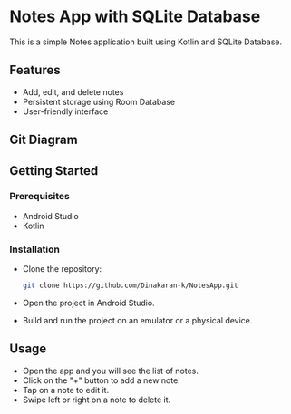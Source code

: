 # Notes App with SQLite Database

This is a simple Notes application built using Kotlin and SQLite Database.

## Features

- Add, edit, and delete notes
- Persistent storage using Room Database
- User-friendly interface

## Git Diagram


## Getting Started

### Prerequisites

- Android Studio
- Kotlin

### Installation

- Clone the repository:
   ```sh
   git clone https://github.com/Dinakaran-k/NotesApp.git
   ```

- Open the project in Android Studio.
- Build and run the project on an emulator or a physical device.

## Usage
- Open the app and you will see the list of notes.
- Click on the "+" button to add a new note.
- Tap on a note to edit it.
- Swipe left or right on a note to delete it.
